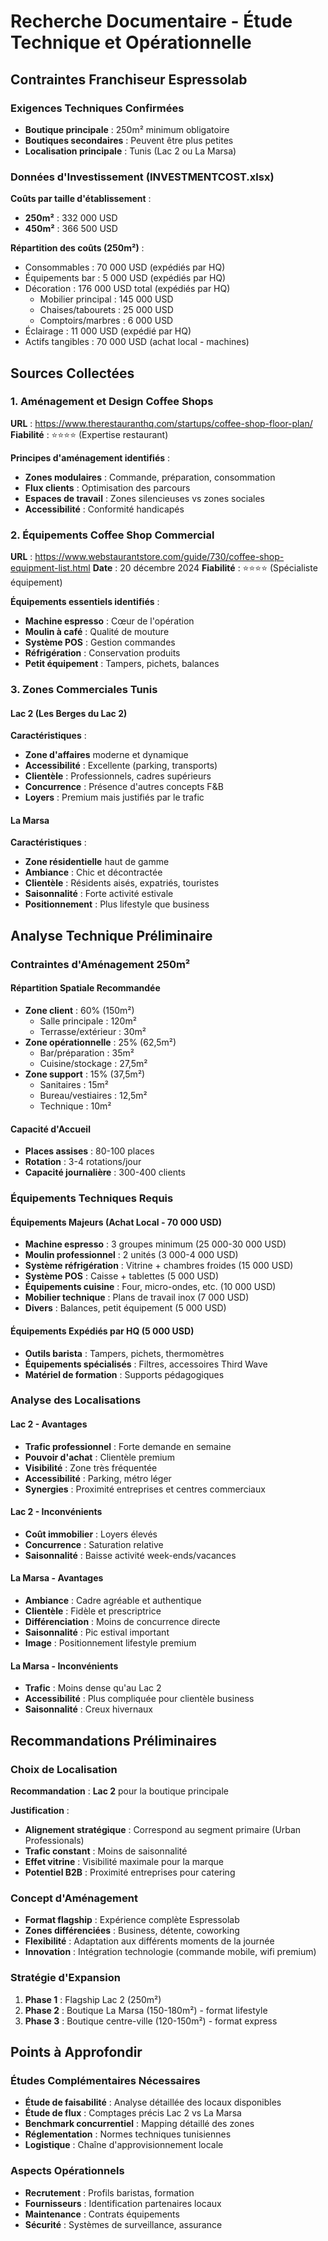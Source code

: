 # Recherche Documentaire - Étude Technique et Opérationnelle

## Contraintes Franchiseur Espressolab

### Exigences Techniques Confirmées
- **Boutique principale** : 250m² minimum obligatoire
- **Boutiques secondaires** : Peuvent être plus petites
- **Localisation principale** : Tunis (Lac 2 ou La Marsa)

### Données d'Investissement (INVESTMENTCOST.xlsx)
**Coûts par taille d'établissement** :
- **250m²** : 332 000 USD
- **450m²** : 366 500 USD

**Répartition des coûts (250m²)** :
- Consommables : 70 000 USD (expédiés par HQ)
- Équipements bar : 5 000 USD (expédiés par HQ)
- Décoration : 176 000 USD total (expédiés par HQ)
  - Mobilier principal : 145 000 USD
  - Chaises/tabourets : 25 000 USD
  - Comptoirs/marbres : 6 000 USD
- Éclairage : 11 000 USD (expédié par HQ)
- Actifs tangibles : 70 000 USD (achat local - machines)

## Sources Collectées

### 1. Aménagement et Design Coffee Shops
**URL** : https://www.therestauranthq.com/startups/coffee-shop-floor-plan/
**Fiabilité** : ⭐⭐⭐⭐ (Expertise restaurant)

**Principes d'aménagement identifiés** :
- **Zones modulaires** : Commande, préparation, consommation
- **Flux clients** : Optimisation des parcours
- **Espaces de travail** : Zones silencieuses vs zones sociales
- **Accessibilité** : Conformité handicapés

### 2. Équipements Coffee Shop Commercial
**URL** : https://www.webstaurantstore.com/guide/730/coffee-shop-equipment-list.html
**Date** : 20 décembre 2024
**Fiabilité** : ⭐⭐⭐⭐ (Spécialiste équipement)

**Équipements essentiels identifiés** :
- **Machine espresso** : Cœur de l'opération
- **Moulin à café** : Qualité de mouture
- **Système POS** : Gestion commandes
- **Réfrigération** : Conservation produits
- **Petit équipement** : Tampers, pichets, balances

### 3. Zones Commerciales Tunis

#### Lac 2 (Les Berges du Lac 2)
**Caractéristiques** :
- **Zone d'affaires** moderne et dynamique
- **Accessibilité** : Excellente (parking, transports)
- **Clientèle** : Professionnels, cadres supérieurs
- **Concurrence** : Présence d'autres concepts F&B
- **Loyers** : Premium mais justifiés par le trafic

#### La Marsa
**Caractéristiques** :
- **Zone résidentielle** haut de gamme
- **Ambiance** : Chic et décontractée
- **Clientèle** : Résidents aisés, expatriés, touristes
- **Saisonnalité** : Forte activité estivale
- **Positionnement** : Plus lifestyle que business

## Analyse Technique Préliminaire

### Contraintes d'Aménagement 250m²

#### Répartition Spatiale Recommandée
- **Zone client** : 60% (150m²)
  - Salle principale : 120m²
  - Terrasse/extérieur : 30m²
- **Zone opérationnelle** : 25% (62,5m²)
  - Bar/préparation : 35m²
  - Cuisine/stockage : 27,5m²
- **Zone support** : 15% (37,5m²)
  - Sanitaires : 15m²
  - Bureau/vestiaires : 12,5m²
  - Technique : 10m²

#### Capacité d'Accueil
- **Places assises** : 80-100 places
- **Rotation** : 3-4 rotations/jour
- **Capacité journalière** : 300-400 clients

### Équipements Techniques Requis

#### Équipements Majeurs (Achat Local - 70 000 USD)
- **Machine espresso** : 3 groupes minimum (25 000-30 000 USD)
- **Moulin professionnel** : 2 unités (3 000-4 000 USD)
- **Système réfrigération** : Vitrine + chambres froides (15 000 USD)
- **Système POS** : Caisse + tablettes (5 000 USD)
- **Équipements cuisine** : Four, micro-ondes, etc. (10 000 USD)
- **Mobilier technique** : Plans de travail inox (7 000 USD)
- **Divers** : Balances, petit équipement (5 000 USD)

#### Équipements Expédiés par HQ (5 000 USD)
- **Outils barista** : Tampers, pichets, thermomètres
- **Équipements spécialisés** : Filtres, accessoires Third Wave
- **Matériel de formation** : Supports pédagogiques

### Analyse des Localisations

#### Lac 2 - Avantages
- **Trafic professionnel** : Forte demande en semaine
- **Pouvoir d'achat** : Clientèle premium
- **Visibilité** : Zone très fréquentée
- **Accessibilité** : Parking, métro léger
- **Synergies** : Proximité entreprises et centres commerciaux

#### Lac 2 - Inconvénients
- **Coût immobilier** : Loyers élevés
- **Concurrence** : Saturation relative
- **Saisonnalité** : Baisse activité week-ends/vacances

#### La Marsa - Avantages
- **Ambiance** : Cadre agréable et authentique
- **Clientèle** : Fidèle et prescriptrice
- **Différenciation** : Moins de concurrence directe
- **Saisonnalité** : Pic estival important
- **Image** : Positionnement lifestyle premium

#### La Marsa - Inconvénients
- **Trafic** : Moins dense qu'au Lac 2
- **Accessibilité** : Plus compliquée pour clientèle business
- **Saisonnalité** : Creux hivernaux

## Recommandations Préliminaires

### Choix de Localisation
**Recommandation** : **Lac 2** pour la boutique principale

**Justification** :
- **Alignement stratégique** : Correspond au segment primaire (Urban Professionals)
- **Trafic constant** : Moins de saisonnalité
- **Effet vitrine** : Visibilité maximale pour la marque
- **Potentiel B2B** : Proximité entreprises pour catering

### Concept d'Aménagement
- **Format flagship** : Expérience complète Espressolab
- **Zones différenciées** : Business, détente, coworking
- **Flexibilité** : Adaptation aux différents moments de la journée
- **Innovation** : Intégration technologie (commande mobile, wifi premium)

### Stratégie d'Expansion
1. **Phase 1** : Flagship Lac 2 (250m²)
2. **Phase 2** : Boutique La Marsa (150-180m²) - format lifestyle
3. **Phase 3** : Boutique centre-ville (120-150m²) - format express

## Points à Approfondir

### Études Complémentaires Nécessaires
- **Étude de faisabilité** : Analyse détaillée des locaux disponibles
- **Étude de flux** : Comptages précis Lac 2 vs La Marsa
- **Benchmark concurrentiel** : Mapping détaillé des zones
- **Réglementation** : Normes techniques tunisiennes
- **Logistique** : Chaîne d'approvisionnement locale

### Aspects Opérationnels
- **Recrutement** : Profils baristas, formation
- **Fournisseurs** : Identification partenaires locaux
- **Maintenance** : Contrats équipements
- **Sécurité** : Systèmes de surveillance, assurance
